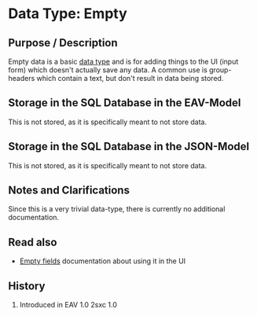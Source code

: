 # Data Type: Empty

## Purpose / Description
Empty data is a basic [data type](data-types) and is for adding things to the UI (input form) which doesn't actually save any data. A common use is group-headers which contain a text, but don't result in data being stored.  

## Storage in the SQL Database in the EAV-Model
This is not stored, as it is specifically meant to not store data. 

## Storage in the SQL Database in the JSON-Model
This is not stored, as it is specifically meant to not store data. 

## Notes and Clarifications
Since this is a very trivial data-type, there is currently no additional documentation. 

## Read also

* [Empty fields](ui-field-empty) documentation about using it in the UI

## History
1. Introduced in EAV 1.0 2sxc 1.0